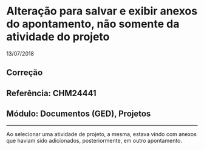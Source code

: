 # Alteração para salvar e exibir anexos do apontamento, não somente da atividade do projeto
13/07/2018
## Correção
## Referência: CHM24441
## Módulo: Documentos (GED), Projetos
***

Ao selecionar uma atividade de projeto, a mesma, estava vindo com anexos que haviam sido adicionados, posteriormente, em outro apontamento.